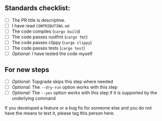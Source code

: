 ## Standards checklist:

- [ ] The PR title is descriptive.
- [ ] I have read `CONTRIBUTING.md`
- [ ] The code compiles (`cargo build`)
- [ ] The code passes rustfmt (`cargo fmt`)
- [ ] The code passes clippy (`cargo clippy`)
- [ ] The code passes tests (`cargo test`)
- [ ] *Optional:* I have tested the code myself
 
## For new steps
- [ ] *Optional:* Topgrade skips this step where needed
- [ ] *Optional:* The `--dry-run` option works with this step
- [ ] *Optional:* The `--yes` option works with this step if it is supported by 
  the underlying command

If you developed a feature or a bug fix for someone else and you do not have the
means to test it, please tag this person here.
